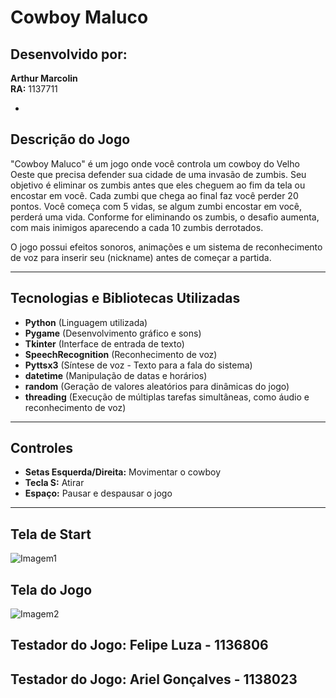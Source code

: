 # Cowboy Maluco

## Desenvolvido por:
**Arthur Marcolin**  
**RA:** 1137711  

-

## Descrição do Jogo
"Cowboy Maluco" é um jogo onde você controla um cowboy do Velho Oeste que precisa defender sua cidade de uma invasão de zumbis. Seu objetivo é eliminar os zumbis antes que eles cheguem ao fim da tela ou encostar em você. Cada zumbi que chega ao final faz você perder 20 pontos. Você começa com 5 vidas, se algum zumbi encostar em você, perderá uma vida. Conforme for eliminando os zumbis, o desafio aumenta, com mais inimigos aparecendo a cada 10 zumbis derrotados.  

O jogo possui efeitos sonoros, animações e um sistema de reconhecimento de voz para inserir seu (nickname) antes de começar a partida.

---

## Tecnologias e Bibliotecas Utilizadas
- **Python** (Linguagem utilizada)
- **Pygame** (Desenvolvimento gráfico e sons)
- **Tkinter** (Interface de entrada de texto)
- **SpeechRecognition** (Reconhecimento de voz)
- **Pyttsx3** (Síntese de voz - Texto para a fala do sistema)
- **datetime** (Manipulação de datas e horários)
- **random** (Geração de valores aleatórios para dinâmicas do jogo)
- **threading** (Execução de múltiplas tarefas simultâneas, como áudio e reconhecimento de voz)

---

## Controles
- **Setas Esquerda/Direita:** Movimentar o cowboy
- **Tecla S:** Atirar
- **Espaço:** Pausar e despausar o jogo

---

## Tela de Start
![Imagem1](https://github.com/user-attachments/assets/23485398-4eac-4b4a-8080-e74986272e32)


## Tela do Jogo
![Imagem2](https://github.com/user-attachments/assets/49c479ed-3946-436a-9af1-ac2157862a54)

## Testador do Jogo: Felipe Luza - 1136806

## Testador do Jogo: Ariel Gonçalves - 1138023







